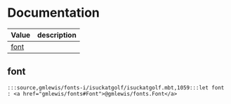 # Documentation
|Value|description|
|---|---|
|[font](#font)||

## font

```moonbit
:::source,gmlewis/fonts-i/isuckatgolf/isuckatgolf.mbt,1059:::let font : <a href="gmlewis/fonts#Font">@gmlewis/fonts.Font</a>
```

